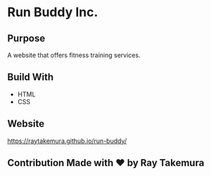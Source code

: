 # Run Buddy Inc.

## Purpose
A website that offers fitness training services.

## Build With
* HTML
* CSS

## Website
https://raytakemura.github.io/run-buddy/

## Contribution Made with ❤️ by Ray Takemura
